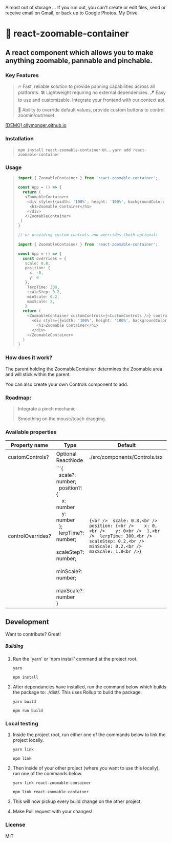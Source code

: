 Almost out of storage … If you run out, you can't create or edit files, send or receive email on Gmail, or back up to Google Photos.
My Drive

# 🔭 react-zoomable-container

## A react component which allows you to make anything zoomable, pannable and pinchable.

### Key Features

> 🔥 Fast, reliable solution to provide panning capabilities across all platforms.
> 🛠 Lightweight requiring no external dependencies.
> 🪁 Easy to use and customizable. Integrate your frontend with our context api.
>
> 👑 Ability to override default values, provide custom buttons to control zoomin/out/reset.


[[DEMO] ollymonger.github.io](ollymonger.github.io "Demo")

### Installation

> ``npm install react-zoomable-container``
> or....
> `yarn add react-zoomable-container`

### Usage

> ```typescript
> import { ZoomableContainer } from 'react-zoomable-container';
>
> const App = () => {
>   return (  
>    <ZoomableContainer>
>     <div style={{width: '100%', height: '100%', backgroundColor: 'red'}}>
>      <h1>Zoomable Container</h1>
>     </div>
>    </ZoomableContainer>
>  )
> }
>
> // or providing custom controls and overrides (both optional)
>  
> import { ZoomableContainer } from 'react-zoomable-container';
>
> const App = () => {
>   const overrides = {
>    scale: 0.8,
>    position: {
>      x: -0,
>      y: 0
>    },
>     lerpTime: 300,
>     scaleStep: 0.2,
>     minScale: 0.2,
>     maxScale: 2,
>    }
>   return (
>     <ZoomableContainer customControls={<CustomControls />} controlOverrides={overrides}>
>       <div style={{width: '100%', height: '100%', backgroundColor: 'red'}}>
>         <h1>Zoomable Container</h1>
>       </div>
>     </ZoomableContainer>
>   )
> }
>
> ```

### How does it work?

The parent holding the ZoomableContainer determines the Zoomable area and will stick within the parent.

You can also create your own Controls component to add.

### Roadmap:

> Integrate a pinch mechanic
>
> Smoothing on the mouse/touch dragging.

### Available properties

| Property name     | Type                                                                                                                                                                                                                      | Default                                                                                                                                                                                      |
| ----------------- | ------------------------------------------------------------------------------------------------------------------------------------------------------------------------------------------------------------------------- | -------------------------------------------------------------------------------------------------------------------------------------------------------------------------------------------- |
| customControls?   | Optional ReactNode                                                                                                                                                                                                        | ./src/components/Controls.tsx                                                                                                                                                                |
| controlOverrides? | ```{<br />  scale?: number;<br />  position?: {<br />    x: number<br />    y: number<br />  };<br />  lerpTime?: number;<br />  scaleStep?: number;<br />  minScale?: number;<br />  maxScale?: number<br />} | ``{<br />  scale: 0.8,<br />  position: {<br />    x: 0,<br />    y: 0<br />  },<br />  lerpTime: 300,<br />  scaleStep: 0.2,<br />  minScale: 0.2,<br />  maxScale: 1.8<br />}`` |

## Development

Want to contribute? Great!

##### Building

1. Run the 'yarn' or 'npm install' command at the project root.

   ```
   yarn

   npm install
   ```
2. After dependancies have installed, run the command below which builds the package to: ./dist/. This uses Rollup to build the package.

   ```
   yarn build

   npm run build
   ```

### Local testing

1. Inside the project root, run either one of the commands below to link the project locally.

   ```
   yarn link

   npm link

   ```
2. Then inside of your other project (where you want to use this locally), run one of the commands below.

   ```
   yarn link react-zoomable-container

   npm link react-zoomable-container
   ```
3. This will now pickup every build change on the other project.
4. Make Pull request with your changes!

### License

MIT
